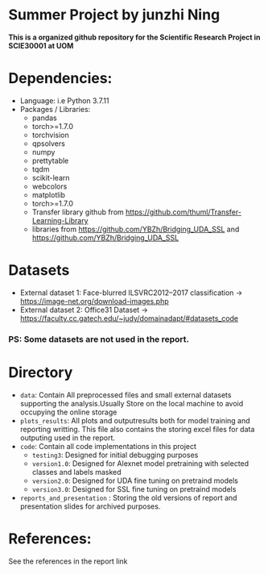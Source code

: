 # Summer Project by junzhi Ning


**This is a organized github repository for the Scientific Research Project in SCIE30001 at UOM**



# Dependencies:
- Language: i.e Python 3.7.11
- Packages / Libraries:
  - pandas
  - torch>=1.7.0
  - torchvision
  - qpsolvers
  - numpy
  - prettytable
  - tqdm
  - scikit-learn
  - webcolors  
  - matplotlib
  - torch>=1.7.0
  - Transfer library github from https://github.com/thuml/Transfer-Learning-Library
  - libraries from https://github.com/YBZh/Bridging_UDA_SSL and https://github.com/YBZh/Bridging_UDA_SSL

# Datasets
- External dataset 1: Face-blurred ILSVRC2012–2017 classification -> https://image-net.org/download-images.php
- External dataset 2: Office31 Dataset -> https://faculty.cc.gatech.edu/~judy/domainadapt/#datasets_code
### PS: Some datasets are not used in the report.

# Directory
- `data`: Contain All preprocessed files and small external datasets supporting the analysis.Usually Store on the local machine to avoid occupying the online storage
- `plots_results`: All plots and outputresults both for model training and reporting writting. This file also contains the storing excel files for data outputing used in the report.
- `code`: Contain all code implementations in this project
  - `testing3`: Designed for initial debugging purposes
  -  `version1.0`: Designed for Alexnet model pretraining with selected classes and labels masked
  -  `version2.0`: Designed for UDA fine tuning on pretraind models
  -  `version3.0`: Designed for SSL fine tuning on pretraind models
-  `reports_and_presentation` : Storing the old versions of report and presentation slides for archived purposes.
# References:
See the references in the report link

